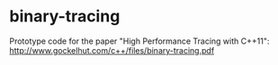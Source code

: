 binary-tracing
==============

Prototype code for the paper "High Performance Tracing with C++11":
http://www.gockelhut.com/c++/files/binary-tracing.pdf

